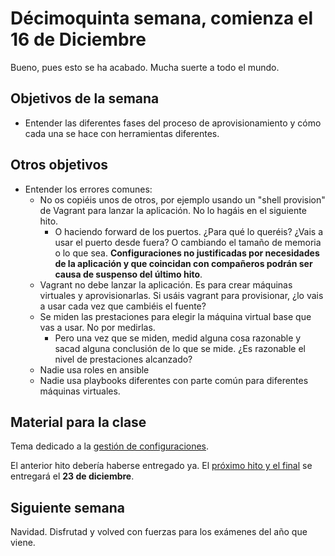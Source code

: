 # Décimoquinta semana, comienza el 16 de Diciembre

Bueno, pues esto se ha acabado. Mucha suerte a todo el mundo.

## Objetivos de la semana

* Entender las diferentes fases del proceso de aprovisionamiento y cómo cada una se hace con herramientas diferentes.

## Otros objetivos

* Entender los errores comunes:
  * No os copiéis unos de otros, por ejemplo usando un "shell provision" de Vagrant para lanzar la aplicación. No lo hagáis en el siguiente hito.
	* O haciendo forward de los puertos. ¿Para qué lo queréis? ¿Vais a usar el puerto desde fuera? O cambiando el tamaño de memoria o lo que sea. **Configuraciones no justificadas por necesidades de la aplicación y que coincidan con compañeros podrán ser causa de suspenso del último hito**.
  * Vagrant no debe lanzar la aplicación. Es para crear máquinas virtuales y aprovisionarlas. Si usáis vagrant para provisionar, ¿lo vais a usar cada vez que cambiéis el fuente?
  * Se miden las prestaciones para elegir la máquina virtual base que vas a usar. No por medirlas.
	  * Pero una vez que se miden, medid alguna cosa razonable y sacad alguna conclusión de lo que se mide. ¿Es razonable el nivel de prestaciones alcanzado?
  * Nadie usa roles en ansible
  * Nadie usa playbooks diferentes con parte común para diferentes máquinas virtuales. 
	
## Material para la clase

Tema dedicado a la
[gestión de configuraciones](http://jj.github.io/IV/documentos/temas/Gestion_de_configuraciones).

El anterior hito debería haberse entregado ya. El [próximo hito y el final](http://jj.github.io/IV/documentos/proyecto/7.Final) se entregará el **23 de diciembre**.

## Siguiente semana

Navidad. Disfrutad y volved con fuerzas para los exámenes del año que viene.
